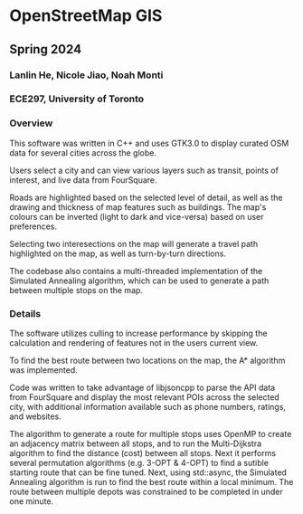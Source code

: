 # OpenStreetMap GIS
## Spring 2024
### Lanlin He, Nicole Jiao, Noah Monti
### ECE297, University of Toronto

### Overview
This software was written in C++ and uses GTK3.0 to display curated OSM data for several cities across the globe.

Users select a city and can view various layers such as transit, points of interest, and live data from FourSquare.

Roads are highlighted based on the selected level of detail, as well as the drawing and thickness of map features such as buildings. The map's colours can be inverted (light to dark and vice-versa) based on user preferences.

Selecting two interesections on the map will generate a travel path highlighted on the map, as well as turn-by-turn directions.

The codebase also contains a multi-threaded implementation of the Simulated Annealing algorithm, which can be used to generate a path between multiple stops on the map.

### Details
The software utilizes culling to increase performance by skipping the calculation and rendering of features not in the users current view.

To find the best route between two locations on the map, the A* algorithm was implemented.

Code was written to take advantage of libjsoncpp to parse the API data from FourSquare and display the most relevant POIs across the selected city, with additional information available such as phone numbers, ratings, and websites.

The algorithm to generate a route for multiple stops uses OpenMP to create an adjacency matrix between all stops, and to run the Multi-Dijkstra algorithm to find the distance (cost) between all stops. Next it performs several permutation algorithms (e.g. 3-OPT & 4-OPT) to find a sutible starting route that can be fine tuned. Next, using std::async, the Simulated Annealing algorithm is run to find the best route within a local minimum. The route between multiple depots was constrained to be completed in under one minute.
